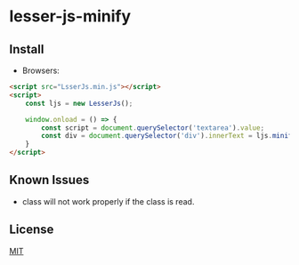 # lesser-js-minify

## Install

- Browsers:

```html
<script src="LsserJs.min.js"></script>
<script>
    const ljs = new LesserJs();

    window.onload = () => {
        const script = document.querySelector('textarea').value;
        const div = document.querySelector('div').innerText = ljs.minify(script);        
    }
</script>
```

## Known Issues

- class will not work properly if the class is read.

## License

[MIT](LICENSE)
